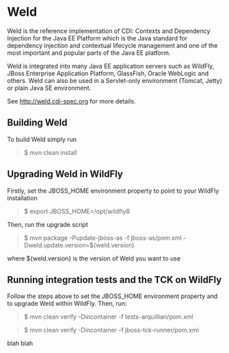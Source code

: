 Weld
====

Weld is the reference implementation of CDI: Contexts and Dependency Injection for the Java EE Platform which is the Java standard for dependency injection and contextual lifecycle management and one of the most important and popular parts of the Java EE platform.

Weld is integrated into many Java EE application servers such as WildFly, JBoss Enterprise Application Platform, GlassFish, Oracle WebLogic and others. Weld can also be used in a Servlet-only environment (Tomcat, Jetty) or plain Java SE environment.

See http://weld.cdi-spec.org for more details.

Building Weld
-------------

To build Weld simply run

> $ mvn clean install

Upgrading Weld in WildFly
-------------------------

Firstly, set the JBOSS_HOME environment property to point to your WildFly installation

> $ export JBOSS_HOME=/opt/wildfly8

Then, run the upgrade script

> $ mvn package -Pupdate-jboss-as -f jboss-as/pom.xml -Dweld.update.version=${weld.version}

where ${weld.version} is the version of Weld you want to use

Running integration tests and the TCK on WildFly
----------------------------------------------------

Follow the steps above to set the JBOSS_HOME environment property and to upgrade Weld
within WildFly. Then, run:

> $ mvn clean verify -Dincontainer -f tests-arquillian/pom.xml

> $ mvn clean verify -Dincontainer -f jboss-tck-runner/pom.xml

blah blah
